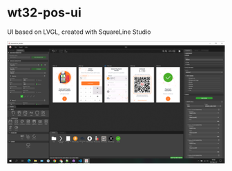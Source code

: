 
# wt32-pos-ui

UI based on LVGL, created with SquareLine Studio


![screenshot](screenshot.png?raw=true "1")